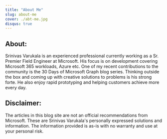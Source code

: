 ```yaml
---
title: "About Me"
slug: about-me
cover: ./abt-me.jpg
disqus: true
---
```


## About: <br/>
Srinivas Varukala is an experienced professional currently working as a Sr. Premier Field Engineer at Microsoft. His focus is on development covering Microsoft 365 workloads, Azure etc. One of my recent contributions to the community is the 30 Days of Microsoft Graph blog series. Thinking outside the box and coming up with creative solutions to problems is his strong forte. He also enjoy rapid prototyping and helping customers achieve more every day.

## Disclaimer: <br/>
The articles in this blog site are not an official recommendations from Microsoft. These are Srinivas Varukala's personally expressed solutions and information. The information provided is as-is with no warranty and use at your personal risk.

